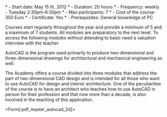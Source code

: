 <div id='aside'>
* - Start date: May 15 th, 2012
* - Duration: 20 hours
* - Frequency: weekly - Tuesday 2:30pm-6:30pm
* - Max participants: 7
* - Cost of the course: 350 Euro
* - Certificate: Yes
* - Prerequisites: General knowledge of PC

Courses start regularly throughout the year and provide a minimum of 5 and a maximum of 7 students. All modules are preparatory to the next level. To access the following modules without attending to basic need a valuation interview with the teacher
</div>

AutoCAD is the program used primarily to produce two-dimensional and three-dimensional drawings for architectural and mechanical engineering as well.

The Academy offers a course divided into three modules that address the part of two-dimensional CAD design and is intended for all those who want to use AutoCAD for design and interior architecture. One of the peculiarities of the course is to have an architect who teaches how to use AutoCAD in person for their profession and that now more than a decade, is also involved in the teaching of this application.

<Form[:pdf_master_autocad_2d]>
